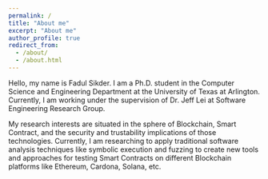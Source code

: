 ```yaml
---
permalink: /
title: "About me"
excerpt: "About me"
author_profile: true
redirect_from: 
  - /about/
  - /about.html
---
```


Hello, my name is Fadul Sikder. I am a Ph.D. student in the Computer Science and Engineering Department at the University of Texas at Arlington. Currently, I am working under the supervision of Dr. Jeff Lei at Software Engineering Research Group.

My research interests are situated in the sphere of Blockchain, Smart Contract, and the security and trustability implications of those technologies. Currently, I am researching to apply traditional software analysis techniques like symbolic execution and fuzzing to create new tools and approaches for testing Smart Contracts on different Blockchain platforms like Ethereum, Cardona, Solana, etc.
